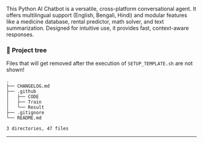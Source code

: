 This Python AI Chatbot is a versatile, cross-platform conversational agent. It offers multilingual support (English, Bengali, Hindi) and modular features like a medicine database, rental predictor, math solver, and text summarization. Designed for intuitive use, it provides fast, context-aware responses.


### 🌲 **Project tree**

Files that will get removed after the execution of `SETUP_TEMPLATE.sh` are not shown! 

```text
.
├── CHANGELOG.md
├── .github
│   ├── CODE
│   ├── Train
│   └── Result
├── .gitignore
└── README.md

3 directories, 47 files
```

---
